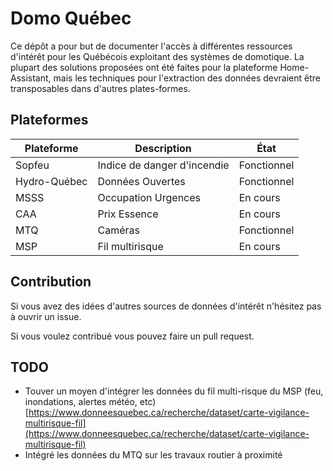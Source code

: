 # Domo Québec

Ce dépôt a pour but de documenter l'accès à différentes ressources d'intérêt pour les Québécois exploitant des systèmes de domotique. La plupart des solutions proposées ont été faites pour la plateforme Home-Assistant, mais les techniques pour l'extraction des données devraient être transposables dans d'autres plates-formes.

## Plateformes

| Plateforme | Description | État |
|-|-|-|
| Sopfeu | Indice de danger d'incendie |Fonctionnel|
| Hydro-Québec | Données Ouvertes | Fonctionnel |
| MSSS | Occupation Urgences | En cours |
| CAA | Prix Essence | En cours |
| MTQ | Caméras | Fonctionnel |
| MSP | Fil multirisque | En cours |

## Contribution

Si vous avez des idées d'autres sources de données d'intérêt n'hésitez pas à ouvrir un issue.

Si vous voulez contribué vous pouvez faire un pull request.

## TODO

- Touver un moyen d'intégrer les données du fil multi-risque du MSP (feu, inondations, alertes météo, etc) [https://www.donneesquebec.ca/recherche/dataset/carte-vigilance-multirisque-fil](https://www.donneesquebec.ca/recherche/dataset/carte-vigilance-multirisque-fil)
- Intégré les données du MTQ sur les travaux routier à proximité

